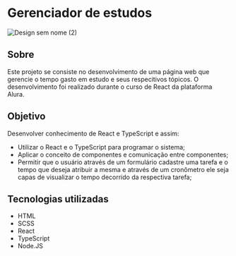 # Gerenciador de estudos
![Design sem nome (2)](https://user-images.githubusercontent.com/99513670/204066875-234d7a0b-189e-4057-908f-1ec967254e4a.gif)

## Sobre
Este projeto se consiste no desenvolvimento de uma página web que gerencie o tempo gasto em estudo e seus respecitivos tópicos. 
O desenvolvimento foi realizado durante o curso de React da plataforma Alura. 

## Objetivo 
Desenvolver conhecimento de React e TypeScript e assim: 

- Utilizar o React e o TypeScript para programar o sistema;
- Aplicar o conceito de componentes e comunicação entre componentes;
- Permitir que o usuário através de um formulário cadastre uma tarefa e o tempo que deseja atribuir a mesma e através de um cronômetro ele seja capas de visualizar o tempo decorrido da respectiva tarefa;

## Tecnologias utilizadas

- HTML
- SCSS
- React
- TypeScript
- Node.JS
